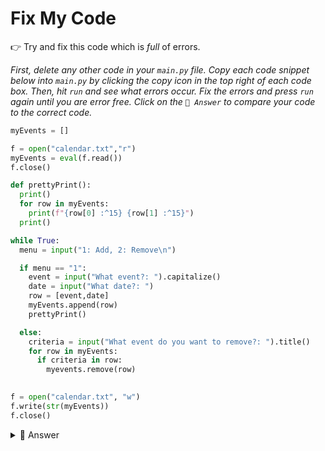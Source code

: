 # Fix My Code

👉 Try and fix this code which is *full* of errors.

*First, delete any other code in your `main.py` file. Copy each code snippet below into `main.py` by clicking the copy icon in the top right of each code box. Then, hit `run` and see what errors occur. Fix the errors and press `run` again until you are error free. Click on the `👀 Answer` to compare your code to the correct code.*

```python
myEvents = []

f = open("calendar.txt","r")
myEvents = eval(f.read())
f.close()

def prettyPrint():
  print()
  for row in myEvents:
    print(f"{row[0] :^15} {row[1] :^15}")
  print()

while True:
  menu = input("1: Add, 2: Remove\n")

  if menu == "1":
    event = input("What event?: ").capitalize()
    date = input("What date?: ")
    row = [event,date]
    myEvents.append(row)
    prettyPrint()

  else:
    criteria = input("What event do you want to remove?: ").title()
    for row in myEvents:
      if criteria in row:
        myevents.remove(row)

  
f = open("calendar.txt", "w") 
f.write(str(myEvents)) 
f.close()
```

<details> <summary> 👀 Answer </summary>

```python
myEvents = []

# Will crash on first run if file doesn't exist
#f = open("calendar.txt","r") 
#myEvents = eval(f.read())
#f.close() # Forgot to close the file


def prettyPrint():
  print()
  for row in myEvents:
    print(f"{row[0] :^15} {row[1] :^15}")
  print()

while True:
  menu = input("1: Add, 2: Remove\n")

  if menu == "1":
    event = input("What event?: ").capitalize()
    date = input("What date?: ")
    row = [event,date]
    myEvents.append(row)
    prettyPrint()

  else:
    criteria = input("What event do you want to remove?: ").title()
    for row in myEvents:
      if criteria in row:
        myEvents.remove(row) # List identifier wasn't correct

  # Lines below weren't indented to make them part of the loop.
  f = open("calendar.txt", "w") 
  f.write(str(myEvents)) 
  f.close()
```



</details>